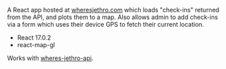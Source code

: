 A React app hosted at [wheresjethro.com](https://wheresjethro.com/) which loads "check-ins" returned from the API, and plots them to a map. Also allows admin to add check-ins via a form which uses their device GPS to fetch their current location.
- React 17.0.2
- react-map-gl

Works with [wheres-jethro-api](https://github.com/jro31/wheres-jethro-api).
